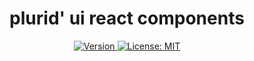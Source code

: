 <h1 align="center">
    plurid' ui react components
</h1>

<p align="center">
    <a target="_blank" href="https://www.npmjs.com/package/@plurid/plurid-ui-react">
        <img src="https://img.shields.io/npm/v/@plurid/plurid-ui-react.svg?logo=npm&colorB=1380C3&style=for-the-badge" alt="Version">
    </a>
    <a target="_blank" href="https://github.com/plurid/plurid-ui/blob/master/packages/plurid-ui-react/LICENSE">
        <img src="https://img.shields.io/badge/license-MIT-blue.svg?colorB=1380C3&style=for-the-badge" alt="License: MIT">
    </a>
</p>

